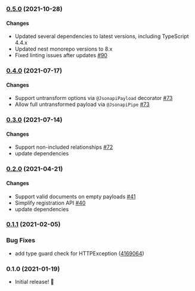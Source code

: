 ### [0.5.0](https://github.com/tzellman/nest-jsonapi/compare/v0.4.0...v0.5.0) (2021-10-28)

#### Changes

-   Updated several dependencies to latest versions, including TypeScript 4.4.x
-   Updated nest monorepo versions to 8.x
-   Fixed linting issues after updates [#90](https://github.com/tzellman/nest-jsonapi/pull/90)

### [0.4.0](https://github.com/tzellman/nest-jsonapi/compare/v0.3.0...v0.4.0) (2021-07-17)

#### Changes

-   Support untransform options via `@JsonapiPayload` decorator [#73](https://github.com/tzellman/nest-jsonapi/pull/73)
-   Allow full untransformed payload via `@JsonapiPipe` [#73](https://github.com/tzellman/nest-jsonapi/pull/73)

### [0.3.0](https://github.com/tzellman/nest-jsonapi/compare/v0.2.0...v0.3.0) (2021-07-14)

#### Changes

-   Support non-included relationships [#72](https://github.com/tzellman/nest-jsonapi/pull/72)
-   update dependencies

### [0.2.0](https://github.com/tzellman/nest-jsonapi/compare/v0.1.1...v0.2.0) (2021-04-21)

#### Changes

-   Support valid documents on empty payloads [#41](https://github.com/tzellman/nest-jsonapi/pull/41)
-   Simplify registration API [#40](https://github.com/tzellman/nest-jsonapi/pull/40)
-   update dependencies

### [0.1.1](https://github.com/tzellman/nest-jsonapi/compare/v0.1.0...v0.1.1) (2021-02-05)

### Bug Fixes

-   add type guard check for
    HTTPException ([4169064](https://github.com/tzellman/nest-jsonapi/commit/4169064d33ed395de9009f4ff737b40b2a724eb8))

### 0.1.0 (2021-01-19)

-   Initial release! 🎉

